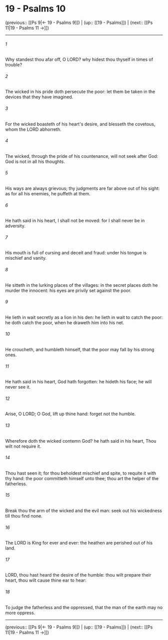 # 19 - Psalms 10

(previous:: [[Ps 9|← 19 - Psalms 9]]) | (up:: [[19 - Psalms]]) | (next:: [[Ps 11|19 - Psalms 11 →]])

***


###### 1 
Why standest thou afar off, O LORD? why hidest thou thyself in times of trouble? 

###### 2 
The wicked in his pride doth persecute the poor: let them be taken in the devices that they have imagined. 

###### 3 
For the wicked boasteth of his heart's desire, and blesseth the covetous, whom the LORD abhorreth. 

###### 4 
The wicked, through the pride of his countenance, will not seek after God: God is not in all his thoughts. 

###### 5 
His ways are always grievous; thy judgments are far above out of his sight: as for all his enemies, he puffeth at them. 

###### 6 
He hath said in his heart, I shall not be moved: for I shall never be in adversity. 

###### 7 
His mouth is full of cursing and deceit and fraud: under his tongue is mischief and vanity. 

###### 8 
He sitteth in the lurking places of the villages: in the secret places doth he murder the innocent: his eyes are privily set against the poor. 

###### 9 
He lieth in wait secretly as a lion in his den: he lieth in wait to catch the poor: he doth catch the poor, when he draweth him into his net. 

###### 10 
He croucheth, and humbleth himself, that the poor may fall by his strong ones. 

###### 11 
He hath said in his heart, God hath forgotten: he hideth his face; he will never see it. 

###### 12 
Arise, O LORD; O God, lift up thine hand: forget not the humble. 

###### 13 
Wherefore doth the wicked contemn God? he hath said in his heart, Thou wilt not require it. 

###### 14 
Thou hast seen it; for thou beholdest mischief and spite, to requite it with thy hand: the poor committeth himself unto thee; thou art the helper of the fatherless. 

###### 15 
Break thou the arm of the wicked and the evil man: seek out his wickedness till thou find none. 

###### 16 
The LORD is King for ever and ever: the heathen are perished out of his land. 

###### 17 
LORD, thou hast heard the desire of the humble: thou wilt prepare their heart, thou wilt cause thine ear to hear: 

###### 18 
To judge the fatherless and the oppressed, that the man of the earth may no more oppress.

***

(previous:: [[Ps 9|← 19 - Psalms 9]]) | (up:: [[19 - Psalms]]) | (next:: [[Ps 11|19 - Psalms 11 →]])
